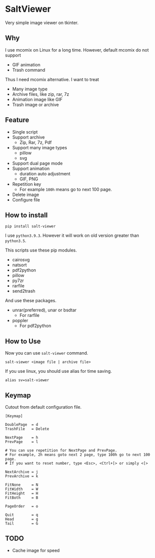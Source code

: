 SaltViewer
===============

Very simple image viewer on tkinter.

Why
-------------

I use mcomix on Linux for a long time. 
However, default mcomix do not support 

- GIF animation
- Trash command

Thus I need mcomix alternative.
I want to treat 

- Many image type
- Archive files, like zip, rar, 7z
- Animation image like GIF
- Trash image or archive


Feature
------------

- Single script
- Support archive
	- Zip, Rar, 7z, Pdf
- Support many image types
    - pillow
	- svg
- Support dual page mode
- Support animation
	- duration auto adjustment
	- GIF, PNG
- Repetition key
	- For example `100h` means go to next 100 page.
- Delete image
- Configure file


How to install
-----------


```
pip install salt-viewer
```

I use `python3.9.3`. However it will work on old version greater than `python3.5`.


This scripts use these pip modules.

- cairosvg
- natsort
- pdf2python
- pillow
- py7zr
- rarfile
- send2trash

And use these packages.

- unrar(preferred), unar or bsdtar
	- For rarfile
- poppler
	- For pdf2python


How to Use
---------

Now you can use `salt-viewer` command.

```
salt-viewer <image file | archive file>
```

If you use linux, you should use alias for time saving.

```
alias sv=salt-viewer
```

Keymap
----------

Cutout from default configuration file.


```
[Keymap]

DoublePage  = d
TrashFile   = Delete

NextPage    = h
PrevPage    = l

# You can use repetition for NextPage and PrevPage.
# For example, 2h means goto next 2 page, type 100h go to next 100 page.
# If you want to reset number, type <Esc>, <Ctrl+[> or simply <[>

NextArchive = j
PrevArchive = k

FitNone     = N
FitWidth    = W
FitHeight   = H
FitBoth     = B

PageOrder   = o

Quit        = q
Head        = g
Tail        = G
```


TODO
--------

- Cache image for speed
